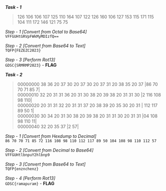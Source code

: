 ***Task - 1*** 

>126 106 106 107 125 110 164 107 122 126 160 106 
>127 153 115 171 115 104 111 172 146 121 75 75

*Step - 1* _[Convert from Octal to Base64]_   
``VFFGUHtGRVpFWkMyMDIzfQ==``   

*Step - 2* _[Convert from Base64 to Text]_      
``TQFP{FEZEZC2023}``

*Step - 3* _[Perform Rot13]_    
``GDSC{SRMRMP2023}``  - **FLAG**


***Task - 2***

>00000000  38 36 20 37 30 20 37 30 20 37 31 20 38 35 20 37    |86 70 70 71 85 7|  
>00000010  32 20 31 31 36 20 31 30 38 20 39 38 20 31 31 30    |2 116 108 98 110|  
>00000020  20 31 31 32 20 31 31 37 20 38 39 20 35 30 20 31    | 112 117 89 50 1|  
>00000030  30 34 20 31 30 38 20 39 38 20 31 31 30 20 31 31    |04 108 98 110 11|  
>00000040  32 20 35 37                                        |2 57|  

*Step - 1* _[Convert from Hexdump to Decimal]_    
``86 70 70 71 85 72 116 108 98 110 112 117 89 50 104 108 98 110 112 57``

*Step - 2* _[Convert from Decimal to Base64]_    
``VFFGUHtlbnpuY2hlbnp9``

*Step - 3* _[Convert from Base64 to Text]_    
``TQFP{enznchenz}``

*Step - 4* _[Perform Rot13]_    
``GDSC{ramapuram}``    - **FLAG**
